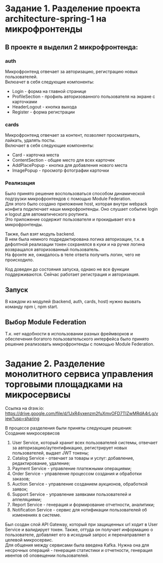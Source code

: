 # Задание 1. Разделение проекта architecture-spring-1 на микрофронтенды

## В проекте я выделил 2 микрофронтенда: 
### auth
Микрофронтенд отвечает за авторизацию, регистрацию новых пользователей.  
Вклюачет в себя следующие компоненты:  
* Login - форма на главной странице
* ProfileSection - профиль авторизованного пользователя на экране с карточками
* HeaderLogout - кнопка выхода
* Register - форма регистрации

### cards
Микрофронтенд отвечает за контент, позволяет просматривать, лайкать, удалять посты.  
Включает в себя следующие компоненты:  
* Card - карточка места
* ContentSection - общее место для всех карточек
* AddPlacePopup - кнопка для добавления нового места
* ImagePopup - просмотр фотографии карточки

### Реализация 
Было принято решение воспользоваться способом динамической подгрузки микрофронтендов с помощью Module Federation.  
Для этого было создано приложение host, которая внутри webpack конфига подключает наши микрофронтенды. Оно слушает событие login и logout для автоматического роутинга.  
Это приложение содержит пользователя и прокидывает его в микрофронтенды.  

Также, был взят модуль backend.  
В нем была немного подредактирована логика авторизации, т.к. в дефолтной реализации токен сохранялся в куки и на ручке логина возвращался авторизованный пользователь.  
На фронте же, ожидалось в теле ответа получить логин, чего не происходило.  

Код доведен до состояния запуска, однако не все функции поддерживаются. Сейчас работает регистрация и авторизация.

## Запуск
В каждом из модулей (backend, auth, cards, host) нужно вызвать команду npm i, npm start.

## Выбор Module Federation
Т.к. нет надобности в использовании разных фреймворков и обеспечения богатого пользовательского интерфейса было принято решение реализовать микрофронтенды с помощью Module Federation.


# Задание 2. Разделение монолитного сервиса управления торговыми площадками на микросервисы
Ссылка на draw.io: https://drive.google.com/file/d/1JxR4yxenzm2fuXmvOFD7TIZwMRdA4rLg/view?usp=sharing  

В процессе разделения были приняты следующие решения:  
Создание микросервисов  
1. User Service, который хранит всех пользователей системы, отвечает за авторизацию/аутентификацию, регистрирует новых пользователей, выдает JWT токены;  
2. Catalog Service - отвечает за товары и услуг: добавление, редактирование, удаление;  
3. Payment Service - управление платежными операциями;  
4. Order Service - управление процессом создания и обработки заказов;  
5. Auction Service - управление созданием аукционов, обработкой заявок;  
6. Support Service - управление заявками пользователей и аппеляциями;  
7. Report Service - генерация и формирование отчетности, аналитики;
8. Notification Service - сервис для нотификации пользователей об изменениях в системе.  

Был создан слой API Gateway, который при защищенных url ходит в User Service и валидирует токен. Также, оттуда он получает информацию о пользователе, добавляет его в исходный запрос и перенаправляет в целевой микросервис.  
Для общения между сервисами была введена Kafka. Нужна она для несрочных операций - генерация статистики и отчетности, генерация ивентов об оповещении пользователей.  